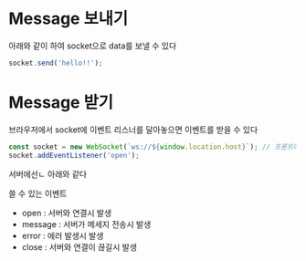 # Message 보내기

아래와 같이 하여 socket으로 data를 보낼 수 있다

```js
socket.send('hello!!');
```

# Message 받기

브라우저에서 socket에 이벤트 리스너를 달아놓으면 이벤트를 받을 수 있다

```js
const socket = new WebSocket(`ws://${window.location.host}`); // 프론트에서 해줘야하는 연결
socket.addEventListener('open');
```

서버에선ㄴ 아래와 같다

쓸 수 있는 이벤트

-   open : 서버와 연결시 발생
-   message : 서버가 메세지 전송시 발생
-   error : 에러 발생시 발생
-   close : 서버와 연결이 끊길시 발생
